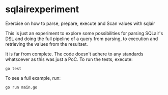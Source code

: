 # sqlairexperiment
Exercise on how to parse, prepare, execute and Scan values with sqlair

This is just an experiment to explore some possibilities for parsing SQLair's DSL and doing the full pipeline of a query from parsing, to execution and retrieving the values from the resultset.

It is far from complete. The code doesn't adhere to any standards whatsoever as this was just a PoC.
To run the tests, execute:

```
go test
```

To see a full example, run:

```
go run main.go
```

